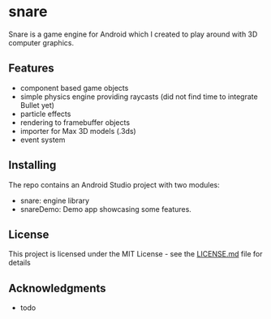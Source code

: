 # snare
Snare is a game engine for Android which I created to play around with 3D computer graphics.

## Features
* component based game objects
* simple physics engine providing raycasts (did not find time to integrate Bullet yet)
* particle effects
* rendering to framebuffer objects
* importer for Max 3D models (.3ds)
* event system 


## Installing

The repo contains an Android Studio project with two modules:
* snare: engine library
* snareDemo: Demo app showcasing some features.

## License

This project is licensed under the MIT License - see the [LICENSE.md](LICENSE.md) file for details

## Acknowledgments

* todo
